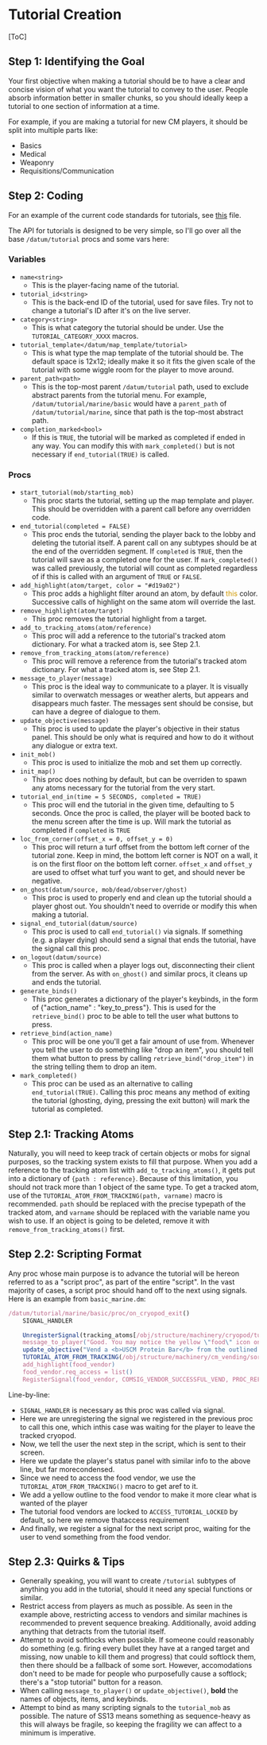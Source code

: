 # Tutorial Creation

[ToC]

## Step 1: Identifying the Goal

Your first objective when making a tutorial should be to have a clear and concise vision of what you want the tutorial to convey to the user. People absorb information better in smaller chunks, so you should ideally keep a tutorial to one section of information at a time.

For example, if you are making a tutorial for new CM players, it should be split into multiple parts like:

-   Basics
-   Medical
-   Weaponry
-   Requisitions/Communication

## Step 2: Coding

For an example of the current code standards for tutorials, see [this](https://github.com/cmss13-devs/cmss13/pull/4442/files#diff-843b2f84360b9b932dfc960027992f2b5117667962bfa8da14f9a35f0179a926) file.

The API for tutorials is designed to be very simple, so I'll go over all the base `/datum/tutorial` procs and some vars here:

### Variables

-   `name<string>`
    -   This is the player-facing name of the tutorial.
-   `tutorial_id<string>`
    -   This is the back-end ID of the tutorial, used for save files. Try not to change a tutorial's ID after it's on the live server.
-   `category<string>`
    -   This is what category the tutorial should be under. Use the `TUTORIAL_CATEGORY_XXXX` macros.
-   `tutorial_template</datum/map_template/tutorial>`
    -   This is what type the map template of the tutorial should be. The default space is 12x12; ideally make it so it fits the given scale of the tutorial with some wiggle room for the player to move around.
-   `parent_path<path>`
    -   This is the top-most parent `/datum/tutorial` path, used to exclude abstract parents from the tutorial menu. For example, `/datum/tutorial/marine/basic` would have a `parent_path` of `/datum/tutorial/marine`, since that path is the top-most abstract path.
-   `completion_marked<bool>`
    -   If this is `TRUE`, the tutorial will be marked as completed if ended in any way. You can modify this with `mark_completed()` but is not necessary if `end_tutorial(TRUE)` is called.

### Procs

-   `start_tutorial(mob/starting_mob)`
    -   This proc starts the tutorial, setting up the map template and player. This should be overridden with a parent call before any overridden code.
-   `end_tutorial(completed = FALSE)`
    -   This proc ends the tutorial, sending the player back to the lobby and deleting the tutorial itself. A parent call on any subtypes should be at the end of the overridden segment. If `completed` is `TRUE`, then the tutorial will save as a completed one for the user. If `mark_completed()` was called previously, the tutorial will count as completed regardless of if this is called with an argument of `TRUE` or `FALSE`.
-   `add_highlight(atom/target, color = "#d19a02")`
    -   This proc adds a highlight filter around an atom, by default <span style="color:#d19a02">this</span> color. Successive calls of highlight on the same atom will override the last.
-   `remove_highlight(atom/target)`
    -   This proc removes the tutorial highlight from a target.
-   `add_to_tracking_atoms(atom/reference)`
    -   This proc will add a reference to the tutorial's tracked atom dictionary. For what a tracked atom is, see Step 2.1.
-   `remove_from_tracking_atoms(atom/reference)`
    -   This proc will remove a reference from the tutorial's tracked atom dictionary. For what a tracked atom is, see Step 2.1.
-   `message_to_player(message)`
    -   This proc is the ideal way to communicate to a player. It is visually similar to overwatch messages or weather alerts, but appears and disappears much faster. The messages sent should be consise, but can have a degree of dialogue to them.
-   `update_objective(message)`
    -   This proc is used to update the player's objective in their status panel. This should be only what is required and how to do it without any dialogue or extra text.
-   `init_mob()`
    -   This proc is used to initialize the mob and set them up correctly.
-   `init_map()`
    -   This proc does nothing by default, but can be overriden to spawn any atoms necessary for the tutorial from the very start.
-   `tutorial_end_in(time = 5 SECONDS, completed = TRUE)`
    -   This proc will end the tutorial in the given time, defaulting to 5 seconds. Once the proc is called, the player will be booted back to the menu screen after the time is up. Will mark the tutorial as completed if `completed` is `TRUE`
-   `loc_from_corner(offset_x = 0, offset_y = 0)`
    -   This proc will return a turf offset from the bottom left corner of the tutorial zone. Keep in mind, the bottom left corner is NOT on a wall, it is on the first floor on the bottom left corner. `offset_x` and `offset_y` are used to offset what turf you want to get, and should never be negative.
-   `on_ghost(datum/source, mob/dead/observer/ghost)`
    -   This proc is used to properly end and clean up the tutorial should a player ghost out. You shouldn't need to override or modify this when making a tutorial.
-   `signal_end_tutorial(datum/source)`
    -   This proc is used to call `end_tutorial()` via signals. If something (e.g. a player dying) should send a signal that ends the tutorial, have the signal call this proc.
-   `on_logout(datum/source)`
    -   This proc is called when a player logs out, disconnecting their client from the server. As with `on_ghost()` and similar procs, it cleans up and ends the tutorial.
-   `generate_binds()`
    -   This proc generates a dictionary of the player's keybinds, in the form of {"action_name" : "key_to_press"}. This is used for the `retrieve_bind()` proc to be able to tell the user what buttons to press.
-   `retrieve_bind(action_name)`
    -   This proc will be one you'll get a fair amount of use from. Whenever you tell the user to do something like "drop an item", you should tell them what button to press by calling `retrieve_bind("drop_item")` in the string telling them to drop an item.
-   `mark_completed()`
    -   This proc can be used as an alternative to calling `end_tutorial(TRUE)`. Calling this proc means any method of exiting the tutorial (ghosting, dying, pressing the exit button) will mark the tutorial as completed.

## Step 2.1: Tracking Atoms

Naturally, you will need to keep track of certain objects or mobs for signal purposes, so the tracking system exists to fill that purpose. When you add a reference to the tracking atom list with `add_to_tracking_atoms()`, it gets put into a dictionary of `{path : reference}`. Because of this limitation, you should not track more than 1 object of the same type. To get a tracked atom, use of the `TUTORIAL_ATOM_FROM_TRACKING(path, varname)` macro is recommended. `path` should be replaced with the precise typepath of the tracked atom, and `varname` should be replaced with the variable name you wish to use. If an object is going to be deleted, remove it with `remove_from_tracking_atoms()` first.

## Step 2.2: Scripting Format

Any proc whose main purpose is to advance the tutorial will be hereon referred to as a "script proc", as part of the entire "script". In the vast majority of cases, a script proc should hand off to the next using signals. Here is an example from `basic_marine.dm`:

```javascript
/datum/tutorial/marine/basic/proc/on_cryopod_exit()
	SIGNAL_HANDLER

	UnregisterSignal(tracking_atoms[/obj/structure/machinery/cryopod/tutorial], COMSIG_CRYOPOD_GO_OUT)
	message_to_player("Good. You may notice the yellow \"food\" icon on the right side of your screen. Proceed to the outlined <b>Food Vendor</b> and vend the <b>USCM Protein Bar</b>.")
    update_objective("Vend a <b>USCM Protein Bar</b> from the outlined <b>ColMarTech Food Vendor</b>.")
    TUTORIAL_ATOM_FROM_TRACKING(/obj/structure/machinery/cm_vending/sorted/marine_food/tutorial, food_vendor)
	add_highlight(food_vendor)
	food_vendor.req_access = list()
	RegisterSignal(food_vendor, COMSIG_VENDOR_SUCCESSFUL_VEND, PROC_REF(on_food_vend))

```

Line-by-line:
- `SIGNAL_HANDLER` is necessary as this proc was called via signal.
- Here we are unregistering the signal we registered in the previous proc to call this one, which inthis case was waiting for the player to leave the tracked cryopod.
- Now, we tell the user the next step in the script, which is sent to their screen.
- Here we update the player's status panel with similar info to the above line, but far morecondensed.
- Since we need to access the food vendor, we use the `TUTORIAL_ATOM_FROM_TRACKING()` macro to get aref to it.
- We add a yellow outline to the food vendor to make it more clear what is wanted of the player
- The tutorial food vendors are locked to `ACCESS_TUTORIAL_LOCKED` by default, so here we remove thataccess requirement
- And finally, we register a signal for the next script proc, waiting for the user to vend something from the food vendor.

## Step 2.3: Quirks & Tips

-   Generally speaking, you will want to create `/tutorial` subtypes of anything you add in the tutorial, should it need any special functions or similar.
-   Restrict access from players as much as possible. As seen in the example above, restricting access to vendors and similar machines is recommended to prevent sequence breaking. Additionally, avoid adding anything that detracts from the tutorial itself.
-   Attempt to avoid softlocks when possible. If someone could reasonably do something (e.g. firing every bullet they have at a ranged target and missing, now unable to kill them and progress) that could softlock them, then there should be a fallback of some sort. However, accomodations don't need to be made for people who purposefully cause a softlock; there's a "stop tutorial" button for a reason.
-   When calling `message_to_player()` or `update_objective()`, **bold** the names of objects, items, and keybinds.
-   Attempt to bind as many scripting signals to the `tutorial_mob` as possible. The nature of SS13 means something as sequence-heavy as this will always be fragile, so keeping the fragility we can affect to a minimum is imperative.
